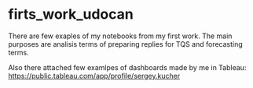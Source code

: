 # firts_work_udocan

There are few exaples of my notebooks from my first work.
The main purposes are analisis terms of preparing replies for TQS and forecasting terms.

Also there attached few examlpes of dashboards made by me in Tableau:
https://public.tableau.com/app/profile/sergey.kucher